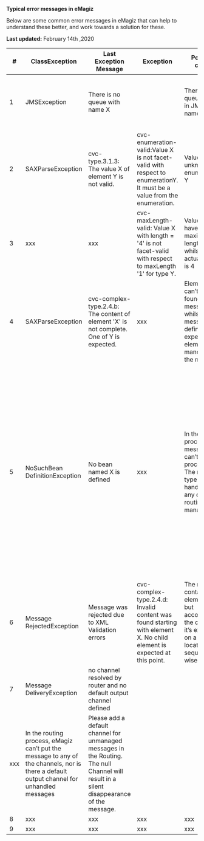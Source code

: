 **Typical error messages in eMagiz**

Below are some common error messages in eMagiz that can help to understand these better, and work towards a solution for these.

**Last updated:** February 14th ,2020

|#| **ClassException** | **Last Exception Message**| **Exception** | **Possible cause** |  **Potential solution**|
|--|--|--|--|--|--|
|1 |JMSException  |There is no queue with name X  |  | There is no queue known in JMS with name xxx | Update the infra flows of the container, restart the JMS so it can create the queue for you|
|2|SAXParseException|cvc-type.3.1.3: The value X of element Y is not valid.|cvc-enumeration-valid:Value X is not facet-valid with respect to enumerationY. It must be a value from the enumeration.|Value Y is unknown in enumeration Y|Add enumeration value X to the transformation|
|3|xxx|xxx|cvc-maxLength-valid: Value X with length = '4' is not facet-valid with respect to maxLength '1' for type Y.|Value can have a maximum length of 1, whilst the actual value is 4|Agree with both parties what should be send and received|
|4|SAXParseException|cvc-complex-type.2.4.b: The content of element 'X' is not complete. One of Y is expected.|xxx|Element Y can’t be found in the message whilst the message definition expects this element Y as mandatory in the message.|Please consult receiving system to understand if this field Y should be mandatory to receive or not. And how it should be filled properly.|
|5|NoSuchBean DefinitionException|No bean named X is defined|xxx|In the routing process, the message can’t be processed. The message type is not handled in any of the routing management.|To enable proper Routing of the Message, a specific channel should be added to the existing routing flow. Whenever the message shouldn’t be routed, it can be handled by adding a Recipient Router that can manage the routing or deletion of the of the message. Use the expression: '${Property}' == 'true' for this purpose|
|6|Message RejectedException|Message was rejected due to XML Validation errors|cvc-complex-type.2.4.d: Invalid content was found starting with element X. No child element is expected at this point.|The message contains element X but according to the definition it’s expected on a different location sequence wise|Change the location only when agreed between both systems|
|7|Message DeliveryException |no channel resolved by router and no default output channel defined
|xxx|In the routing process, eMagiz can’t put the message to any of the channels, nor is there a default output channel for unhandled messages|Please add a default channel for unmanaged messages in the Routing. The null Channel will result in a silent disappearance of the message.|
|8|xxx|xxx|xxx|xxx|xxx|
|9|xxx|xxx|xxx|xxx|xxx|
